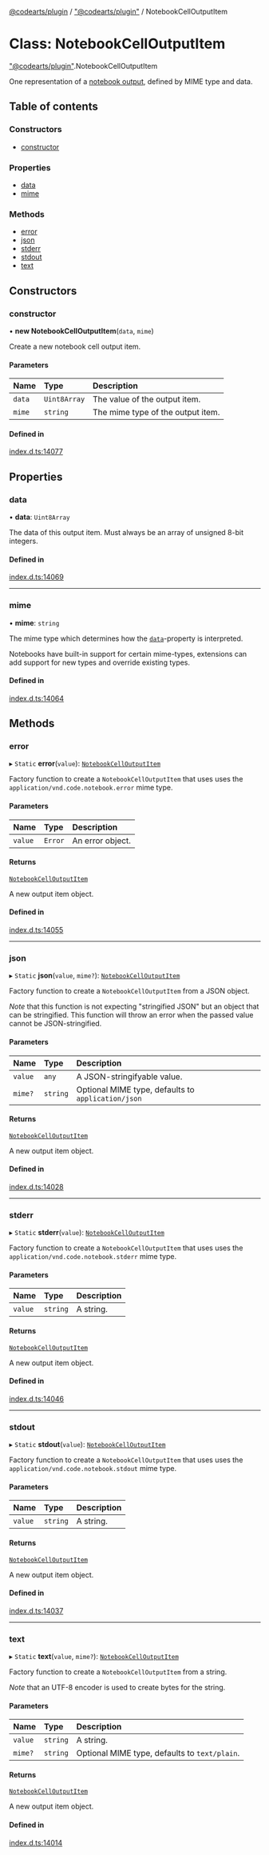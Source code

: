 [@codearts/plugin](../README.md) / ["@codearts/plugin"](../modules/_codearts_plugin_.md) / NotebookCellOutputItem

# Class: NotebookCellOutputItem

["@codearts/plugin"](../modules/_codearts_plugin_.md).NotebookCellOutputItem

One representation of a [notebook output](codearts_plugin_.NotebookCellOutput.md), defined by MIME type and data.

## Table of contents

### Constructors

- [constructor](codearts_plugin_.NotebookCellOutputItem.md#constructor)

### Properties

- [data](codearts_plugin_.NotebookCellOutputItem.md#data)
- [mime](codearts_plugin_.NotebookCellOutputItem.md#mime)

### Methods

- [error](codearts_plugin_.NotebookCellOutputItem.md#error)
- [json](codearts_plugin_.NotebookCellOutputItem.md#json)
- [stderr](codearts_plugin_.NotebookCellOutputItem.md#stderr)
- [stdout](codearts_plugin_.NotebookCellOutputItem.md#stdout)
- [text](codearts_plugin_.NotebookCellOutputItem.md#text)

## Constructors

### constructor

• **new NotebookCellOutputItem**(`data`, `mime`)

Create a new notebook cell output item.

#### Parameters

| Name | Type | Description |
| :------ | :------ | :------ |
| `data` | `Uint8Array` | The value of the output item. |
| `mime` | `string` | The mime type of the output item. |

#### Defined in

[index.d.ts:14077](https://github.com/shuyaqian/cloudide-plugin-api/blob/5b69219/index.d.ts#L14077)

## Properties

### data

• **data**: `Uint8Array`

The data of this output item. Must always be an array of unsigned 8-bit integers.

#### Defined in

[index.d.ts:14069](https://github.com/shuyaqian/cloudide-plugin-api/blob/5b69219/index.d.ts#L14069)

___

### mime

• **mime**: `string`

The mime type which determines how the [`data`](codearts_plugin_.NotebookCellOutputItem.md#data)-property
is interpreted.

Notebooks have built-in support for certain mime-types, extensions can add support for new
types and override existing types.

#### Defined in

[index.d.ts:14064](https://github.com/shuyaqian/cloudide-plugin-api/blob/5b69219/index.d.ts#L14064)

## Methods

### error

▸ `Static` **error**(`value`): [`NotebookCellOutputItem`](codearts_plugin_.NotebookCellOutputItem.md)

Factory function to create a `NotebookCellOutputItem` that uses
uses the `application/vnd.code.notebook.error` mime type.

#### Parameters

| Name | Type | Description |
| :------ | :------ | :------ |
| `value` | `Error` | An error object. |

#### Returns

[`NotebookCellOutputItem`](codearts_plugin_.NotebookCellOutputItem.md)

A new output item object.

#### Defined in

[index.d.ts:14055](https://github.com/shuyaqian/cloudide-plugin-api/blob/5b69219/index.d.ts#L14055)

___

### json

▸ `Static` **json**(`value`, `mime?`): [`NotebookCellOutputItem`](codearts_plugin_.NotebookCellOutputItem.md)

Factory function to create a `NotebookCellOutputItem` from
a JSON object.

*Note* that this function is not expecting "stringified JSON" but
an object that can be stringified. This function will throw an error
when the passed value cannot be JSON-stringified.

#### Parameters

| Name | Type | Description |
| :------ | :------ | :------ |
| `value` | `any` | A JSON-stringifyable value. |
| `mime?` | `string` | Optional MIME type, defaults to `application/json` |

#### Returns

[`NotebookCellOutputItem`](codearts_plugin_.NotebookCellOutputItem.md)

A new output item object.

#### Defined in

[index.d.ts:14028](https://github.com/shuyaqian/cloudide-plugin-api/blob/5b69219/index.d.ts#L14028)

___

### stderr

▸ `Static` **stderr**(`value`): [`NotebookCellOutputItem`](codearts_plugin_.NotebookCellOutputItem.md)

Factory function to create a `NotebookCellOutputItem` that uses
uses the `application/vnd.code.notebook.stderr` mime type.

#### Parameters

| Name | Type | Description |
| :------ | :------ | :------ |
| `value` | `string` | A string. |

#### Returns

[`NotebookCellOutputItem`](codearts_plugin_.NotebookCellOutputItem.md)

A new output item object.

#### Defined in

[index.d.ts:14046](https://github.com/shuyaqian/cloudide-plugin-api/blob/5b69219/index.d.ts#L14046)

___

### stdout

▸ `Static` **stdout**(`value`): [`NotebookCellOutputItem`](codearts_plugin_.NotebookCellOutputItem.md)

Factory function to create a `NotebookCellOutputItem` that uses
uses the `application/vnd.code.notebook.stdout` mime type.

#### Parameters

| Name | Type | Description |
| :------ | :------ | :------ |
| `value` | `string` | A string. |

#### Returns

[`NotebookCellOutputItem`](codearts_plugin_.NotebookCellOutputItem.md)

A new output item object.

#### Defined in

[index.d.ts:14037](https://github.com/shuyaqian/cloudide-plugin-api/blob/5b69219/index.d.ts#L14037)

___

### text

▸ `Static` **text**(`value`, `mime?`): [`NotebookCellOutputItem`](codearts_plugin_.NotebookCellOutputItem.md)

Factory function to create a `NotebookCellOutputItem` from a string.

*Note* that an UTF-8 encoder is used to create bytes for the string.

#### Parameters

| Name | Type | Description |
| :------ | :------ | :------ |
| `value` | `string` | A string. |
| `mime?` | `string` | Optional MIME type, defaults to `text/plain`. |

#### Returns

[`NotebookCellOutputItem`](codearts_plugin_.NotebookCellOutputItem.md)

A new output item object.

#### Defined in

[index.d.ts:14014](https://github.com/shuyaqian/cloudide-plugin-api/blob/5b69219/index.d.ts#L14014)
